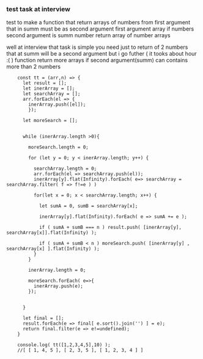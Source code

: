 ### test task at interview
test to make a function that return arrays of numbers from first argument that in summ must be as second argument
  first argument array if numbers
  second argument is summ number
  return array of number arrays

well at interview that task is simple you need just to return of 2 numbers that at summ will be a second argument
but i go futher ( it tooks about hour :( )
function return more arrays if second argument(summ) can contains more than 2 numbers

        const tt = (arr,n) => {
          let result = [];
          let inerArray = [];
          let searchArray = [];
          arr.forEach(el => {
            inerArray.push([el]);
            });
          
          let moreSearch = [];


          while (inerArray.length >0){
            
            moreSearch.length = 0;
            
            for (let y = 0; y < inerArray.length; y++) {
              
              searchArray.length = 0;
              arr.forEach(el => searchArray.push(el));
              inerArray[y].flat(Infinity).forEach( e=> searchArray = searchArray.filter( f => f!=e ) )

              for(let x = 0; x < searchArray.length; x++) {
              
                let sumA = 0, sumB = searchArray[x];

                inerArray[y].flat(Infinity).forEach( e => sumA += e );

                if ( sumA + sumB === n ) result.push( [inerArray[y], searchArray[x]].flat(Infinity) );
                
                if ( sumA + sumB < n ) moreSearch.push( [inerArray[y] , searchArray[x] ].flat(Infinity) );
              }
            }
            
            inerArray.length = 0;
            
            moreSearch.forEach( e=>{
              inerArray.push(e);
            });
                    

          }
          
          let final = [];
          result.forEach(e => final[ e.sort().join('') ] = e);
          return final.filter(e => e!=undefined);
        }

        console.log( tt([1,2,3,4,5],10) );
        //[ [ 1, 4, 5 ], [ 2, 3, 5 ], [ 1, 2, 3, 4 ] ]

